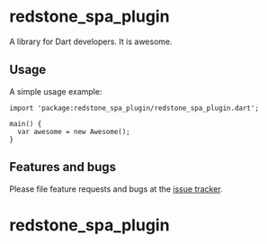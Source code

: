 # redstone_spa_plugin

A library for Dart developers. It is awesome.

## Usage

A simple usage example:

    import 'package:redstone_spa_plugin/redstone_spa_plugin.dart';

    main() {
      var awesome = new Awesome();
    }

## Features and bugs

Please file feature requests and bugs at the [issue tracker][tracker].

[tracker]: http://example.com/issues/replaceme
# redstone_spa_plugin
